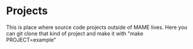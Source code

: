 # **Projects** #

This is place where source code projects outside of MAME lives.
Here you can git clone that kind of project and make it with "make PROJECT=example"